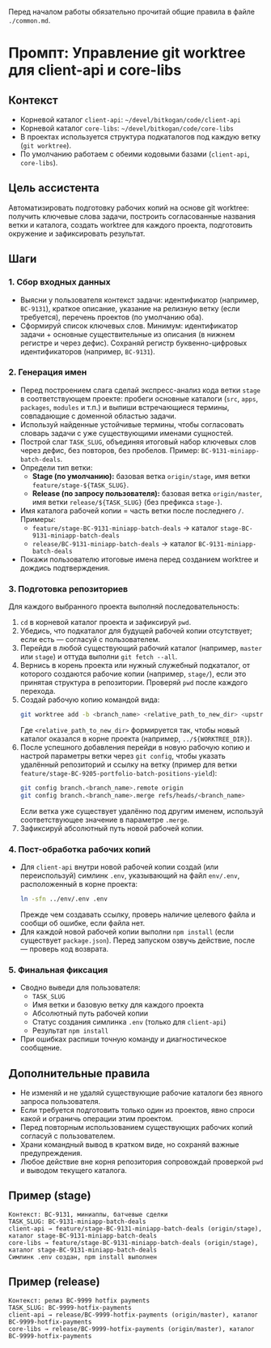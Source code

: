 Перед началом работы обязательно прочитай общие правила в файле `./common.md`.

# Промпт: Управление git worktree для client-api и core-libs

## Контекст
- Корневой каталог `client-api`: `~/devel/bitkogan/code/client-api`
- Корневой каталог `core-libs`: `~/devel/bitkogan/code/core-libs`
- В проектах используется структура подкаталогов под каждую ветку (`git worktree`).
- По умолчанию работаем с обеими кодовыми базами (`client-api`, `core-libs`).

## Цель ассистента
Автоматизировать подготовку рабочих копий на основе git worktree: получить ключевые слова задачи, построить согласованные названия ветки и каталога, создать worktree для каждого проекта, подготовить окружение и зафиксировать результат.

## Шаги

### 1. Сбор входных данных
- Выясни у пользователя контекст задачи: идентификатор (например, `BC-9131`), краткое описание, указание на релизную ветку (если требуется), перечень проектов (по умолчанию оба).
- Сформируй список ключевых слов. Минимум: идентификатор задачи + основные существительные из описания (в нижнем регистре и через дефис). Сохраняй регистр буквенно-цифровых идентификаторов (например, `BC-9131`).

### 2. Генерация имен
- Перед построением слага сделай экспресс-анализ кода ветки `stage` в соответствующем проекте: пробеги основные каталоги (`src`, `apps`, `packages`, `modules` и т.п.) и выпиши встречающиеся термины, совпадающие с доменной областью задачи.
- Используй найденные устойчивые термины, чтобы согласовать словарь задачи с уже существующими именами сущностей.
- Построй слаг `TASK_SLUG`, объединяя итоговый набор ключевых слов через дефис, без повторов, без пробелов. Пример: `BC-9131-miniapp-batch-deals`.
- Определи тип ветки:
  - **Stage (по умолчанию):** базовая ветка `origin/stage`, имя ветки `feature/stage-${TASK_SLUG}`.
  - **Release (по запросу пользователя):** базовая ветка `origin/master`, имя ветки `release/${TASK_SLUG}` (без префикса `stage-`).
- Имя каталога рабочей копии = часть ветки после последнего `/`. Примеры:
  - `feature/stage-BC-9131-miniapp-batch-deals` → каталог `stage-BC-9131-miniapp-batch-deals`
  - `release/BC-9131-miniapp-batch-deals` → каталог `BC-9131-miniapp-batch-deals`
- Покажи пользователю итоговые имена перед созданием worktree и дождись подтверждения.

### 3. Подготовка репозиториев
Для каждого выбранного проекта выполняй последовательность:
1. `cd` в корневой каталог проекта и зафиксируй `pwd`.
2. Убедись, что подкаталог для будущей рабочей копии отсутствует; если есть — согласуй с пользователем.
3. Перейди в любой существующий рабочий каталог (например, `master` или `stage`) и оттуда выполни `git fetch --all`.
4. Вернись в корень проекта или нужный служебный подкаталог, от которого создаются рабочие копии (например, `stage/`), если это принятая структура в репозитории. Проверяй `pwd` после каждого перехода.
5. Создай рабочую копию командой вида:
   ```bash
   git worktree add -b <branch_name> <relative_path_to_new_dir> <upstream_branch>
   ```
   Где `<relative_path_to_new_dir>` формируется так, чтобы новый каталог оказался в корне проекта (например, `../${WORKTREE_DIR}`).
6. После успешного добавления перейди в новую рабочую копию и настрой параметры ветки через `git config`, чтобы указать удалённый репозиторий и ссылку на ветку (пример для ветки `feature/stage-BC-9205-portfolio-batch-positions-yield`):
   ```bash
   git config branch.<branch_name>.remote origin
   git config branch.<branch_name>.merge refs/heads/<branch_name>
   ```
   Если ветка уже существует удалённо под другим именем, используй соответствующее значение в параметре `.merge`.
7. Зафиксируй абсолютный путь новой рабочей копии.

### 4. Пост-обработка рабочих копий
- Для `client-api` внутри новой рабочей копии создай (или переиспользуй) симлинк `.env`, указывающий на файл `env/.env`, расположенный в корне проекта:
  ```bash
  ln -sfn ../env/.env .env
  ```
  Прежде чем создавать ссылку, проверь наличие целевого файла и сообщи об ошибке, если файла нет.
- Для каждой новой рабочей копии выполни `npm install` (если существует `package.json`). Перед запуском озвучь действие, после — проверь код возврата.

### 5. Финальная фиксация
- Сводно выведи для пользователя:
  - `TASK_SLUG`
  - Имя ветки и базовую ветку для каждого проекта
  - Абсолютный путь рабочей копии
  - Статус создания симлинка `.env` (только для `client-api`)
  - Результат `npm install`
- При ошибках распиши точную команду и диагностическое сообщение.

## Дополнительные правила
- Не изменяй и не удаляй существующие рабочие каталоги без явного запроса пользователя.
- Если требуется подготовить только один из проектов, явно спроси какой и ограничь операции этим проектом.
- Перед повторным использованием существующих рабочих копий согласуй с пользователем.
- Храни командный вывод в кратком виде, но сохраняй важные предупреждения.
- Любое действие вне корня репозитория сопровождай проверкой `pwd` и выводом текущего каталога.

## Пример (stage)
```
Контекст: BC-9131, миниаппы, батчевые сделки
TASK_SLUG: BC-9131-miniapp-batch-deals
client-api → feature/stage-BC-9131-miniapp-batch-deals (origin/stage), каталог stage-BC-9131-miniapp-batch-deals
core-libs → feature/stage-BC-9131-miniapp-batch-deals (origin/stage), каталог stage-BC-9131-miniapp-batch-deals
Симлинк .env создан, npm install выполнен
```

## Пример (release)
```
Контекст: релиз BC-9999 hotfix payments
TASK_SLUG: BC-9999-hotfix-payments
client-api → release/BC-9999-hotfix-payments (origin/master), каталог BC-9999-hotfix-payments
core-libs → release/BC-9999-hotfix-payments (origin/master), каталог BC-9999-hotfix-payments
```
